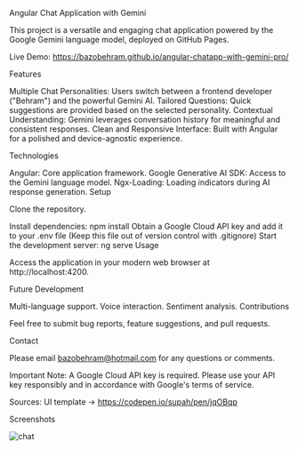 Angular Chat Application with Gemini

This project is a versatile and engaging chat application powered by the Google Gemini language model, deployed on GitHub Pages.

Live Demo: https://bazobehram.github.io/angular-chatapp-with-gemini-pro/

Features

Multiple Chat Personalities: Users switch between a frontend developer ("Behram") and the powerful Gemini AI.
Tailored Questions: Quick suggestions are provided based on the selected personality.
Contextual Understanding: Gemini leverages conversation history for meaningful and consistent responses.
Clean and Responsive Interface: Built with Angular for a polished and device-agnostic experience.

Technologies

Angular: Core application framework.
Google Generative AI SDK: Access to the Gemini language model.
Ngx-Loading: Loading indicators during AI response generation.
Setup

Clone the repository.

Install dependencies: npm install
Obtain a Google Cloud API key and add it to your .env file (Keep this file out of version control with .gitignore)
Start the development server: ng serve
Usage

Access the application in your modern web browser at http://localhost:4200.

Future Development

Multi-language support.
Voice interaction.
Sentiment analysis.
Contributions

Feel free to submit bug reports, feature suggestions, and pull requests.

Contact

Please email bazobehram@hotmail.com for any questions or comments.

Important Note: A Google Cloud API key is required. Please use your API key responsibly and in accordance with Google's terms of service.

Sources: 
UI template -> https://codepen.io/supah/pen/jqOBqp

Screenshots

![chat](https://github.com/bazobehram/angular-chatapp-with-gemini-pro/assets/74256198/6637773e-bdea-42b0-ae37-d4c0ebcfb3fd)

